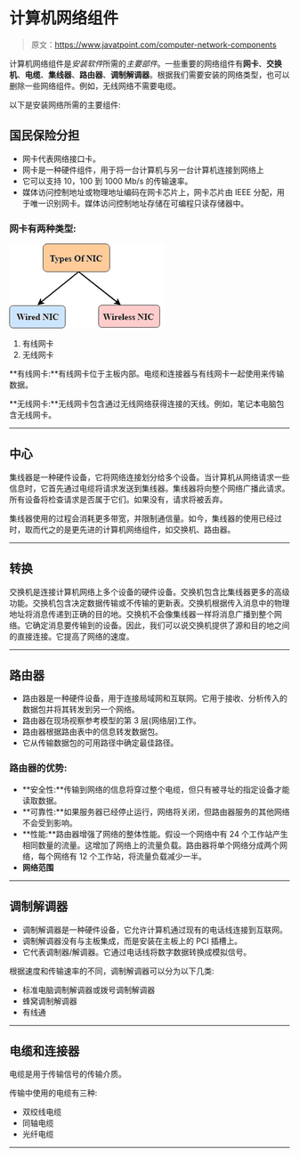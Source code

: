 # 计算机网络组件

> 原文：<https://www.javatpoint.com/computer-network-components>

计算机网络组件是*安装软件*所需的*主要部件*。一些重要的网络组件有**网卡**、**交换机**、**电缆**、**集线器**、**路由器**、**调制解调器**。根据我们需要安装的网络类型，也可以删除一些网络组件。例如，无线网络不需要电缆。

以下是安装网络所需的主要组件:

## 国民保险分担

*   网卡代表网络接口卡。
*   网卡是一种硬件组件，用于将一台计算机与另一台计算机连接到网络上
*   它可以支持 10，100 到 1000 Mb/s 的传输速率。
*   媒体访问控制地址或物理地址编码在网卡芯片上，网卡芯片由 IEEE 分配，用于唯一识别网卡。媒体访问控制地址存储在可编程只读存储器中。

### 网卡有两种类型:

![Computer Network Components](img/e2c47c59aea933267b357a858ac10537.png)

1.  有线网卡
2.  无线网卡

**有线网卡:**有线网卡位于主板内部。电缆和连接器与有线网卡一起使用来传输数据。

**无线网卡:**无线网卡包含通过无线网络获得连接的天线。例如，笔记本电脑包含无线网卡。

* * *

## 中心

集线器是一种硬件设备，它将网络连接划分给多个设备。当计算机从网络请求一些信息时，它首先通过电缆将请求发送到集线器。集线器将向整个网络广播此请求。所有设备将检查请求是否属于它们。如果没有，请求将被丢弃。

集线器使用的过程会消耗更多带宽，并限制通信量。如今，集线器的使用已经过时，取而代之的是更先进的计算机网络组件，如交换机、路由器。

* * *

## 转换

交换机是连接计算机网络上多个设备的硬件设备。交换机包含比集线器更多的高级功能。交换机包含决定数据传输或不传输的更新表。交换机根据传入消息中的物理地址将消息传递到正确的目的地。交换机不会像集线器一样将消息广播到整个网络。它确定消息要传输到的设备。因此，我们可以说交换机提供了源和目的地之间的直接连接。它提高了网络的速度。

* * *

## 路由器

*   路由器是一种硬件设备，用于连接局域网和互联网。它用于接收、分析传入的数据包并将其转发到另一个网络。
*   路由器在现场视察参考模型的第 3 层(网络层)工作。
*   路由器根据路由表中的信息转发数据包。
*   它从传输数据包的可用路径中确定最佳路径。

### 路由器的优势:

*   **安全性:**传输到网络的信息将穿过整个电缆，但只有被寻址的指定设备才能读取数据。
*   **可靠性:**如果服务器已经停止运行，网络将关闭，但路由器服务的其他网络不会受到影响。
*   **性能:**路由器增强了网络的整体性能。假设一个网络中有 24 个工作站产生相同数量的流量。这增加了网络上的流量负载。路由器将单个网络分成两个网络，每个网络有 12 个工作站，将流量负载减少一半。
*   **网络范围**

* * *

## 调制解调器

*   调制解调器是一种硬件设备，它允许计算机通过现有的电话线连接到互联网。
*   调制解调器没有与主板集成，而是安装在主板上的 PCI 插槽上。
*   它代表调制器/解调器。它通过电话线将数字数据转换成模拟信号。

根据速度和传输速率的不同，调制解调器可以分为以下几类:

*   标准电脑调制解调器或拨号调制解调器
*   蜂窝调制解调器
*   有线通

* * *

## 电缆和连接器

电缆是用于传输信号的传输介质。

传输中使用的电缆有三种:

*   双绞线电缆
*   同轴电缆
*   光纤电缆

* * *